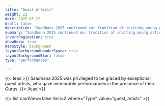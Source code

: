 ```yaml
---
title: "Guest Artists"
weight: 22
date: 2025-05-22
draft: false
description: "Saadhana 2025 continued our tradition of inviting young artists from a senior Guru’s school, to present a different art form and showcase their talent. Such an experience enriched the audience’s immersion in dance, and expanded the horizons for parents and family."
summary: "Saadhana 2025 continued our tradition of inviting young artists from a senior Guru’s school, to present a different art form and showcase their talent. Such an experience enriched the audience’s immersion in dance, and expanded the horizons for parents and family."
invertPagination: true
showHero: true
heroStyle: background
layoutBackgroundHeaderSpace: true
layoutBackgroundBlur: false
type: "performances"

---
```

{{< lead >}}
Saadhana 2025 was privileged to be graced by exceptional guest artists, who gave memorable performances in the presence of their Gurus.
{{< /lead >}}

{{< list cardView=false limit=2 where="Type" value="guest_artists" >}}



